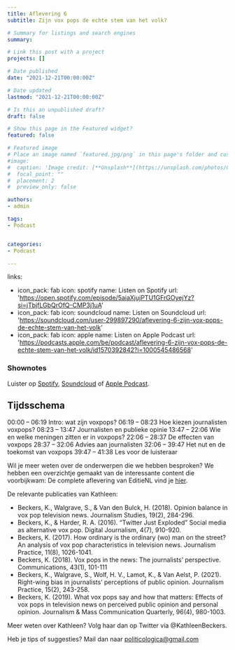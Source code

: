 ```yaml
---
title: Aflevering 6 
subtitle: Zijn vox pops de echte stem van het volk?

# Summary for listings and search engines
summary: 

# Link this post with a project
projects: []

# Date published
date: "2021-12-21T00:00:00Z"

# Date updated
lastmod: "2021-12-21T00:00:00Z"

# Is this an unpublished draft?
draft: false

# Show this page in the Featured widget?
featured: false

# Featured image
# Place an image named `featured.jpg/png` in this page's folder and customize its options here.
#image:
#  caption: 'Image credit: [**Unsplash**](https://unsplash.com/photos/CpkOjOcXdUY)'
#  focal_point: ""
#  placement: 2
#  preview_only: false

authors:
- admin

tags:
- Podcast


categories:
- Podcast

---
```


links:
  - icon_pack: fab
    icon: spotify
    name: Listen on Spotify
    url: 'https://open.spotify.com/episode/5aiaXjujPTU1GFrGOyejYz?si=jTbjfLGbQrOfQ-CMP3j1uA'
  - icon_pack: fab
    icon: soundcloud
    name: Listen on Soundcloud
    url: 'https://soundcloud.com/user-299897290/aflevering-6-zijn-vox-pops-de-echte-stem-van-het-volk'
 - icon_pack: fab
    icon: apple
    name: Listen on Apple Podcast
    url: 'https://podcasts.apple.com/be/podcast/aflevering-6-zijn-vox-pops-de-echte-stem-van-het-volk/id1570392842?i=1000545486568'
    
   

### Shownotes

Luister op [Spotify](https://open.spotify.com/episode/5aiaXjujPTU1GFrGOyejYz?si=jTbjfLGbQrOfQ-CMP3j1uA), [Soundcloud](https://soundcloud.com/user-299897290/aflevering-6-zijn-vox-pops-de-echte-stem-van-het-volk) of [Apple Podcast](https://podcasts.apple.com/be/podcast/aflevering-6-zijn-vox-pops-de-echte-stem-van-het-volk/id1570392842?i=1000545486568).

## Tijdsschema
00:00 – 06:19 Intro: wat zijn voxpops?
06:19 – 08:23 Hoe kiezen journalisten voxpops?
08:23 – 13:47 Journalisten en publieke opinie
13:47 – 22:06 Wie en welke meningen zitten er in voxpops?
22:06 – 28:37 De effecten van voxpops
28:37 – 32:06 Advies aan journalisten
32:06 – 39:47 Het nut en de toekomst van voxpops
39:47 – 41:38 Les voor de luisteraar

Wil je meer weten over de onderwerpen die we hebben besproken? We hebben een overzichtje gemaakt van de interessante content die voorbijkwam:
De complete aflevering van EditieNL vind je [hier](https://www.rtlnieuws.nl/editienl/artikel/5271250/coronapil-coronavirus-maatregelen-vaccin-weigeren).

De relevante publicaties van Kathleen:
* Beckers, K., Walgrave, S., & Van den Bulck, H. (2018). Opinion balance in vox pop television news. Journalism Studies, 19(2), 284-296.
* Beckers, K., & Harder, R. A. (2016). “Twitter Just Exploded” Social media as alternative vox pop. Digital Journalism, 4(7), 910-920.
* Beckers, K. (2017). How ordinary is the ordinary (wo) man on the street? An analysis of vox pop characteristics in television news. Journalism Practice, 11(8), 1026-1041.
* Beckers, K. (2018). Vox pops in the news: The journalists’ perspective. Communications, 43(1), 101-111
* Beckers, K., Walgrave, S., Wolf, H. V., Lamot, K., & Van Aelst, P. (2021). Right-wing bias in journalists’ perceptions of public opinion. Journalism Practice, 15(2), 243-258.
* Beckers, K. (2019). What vox pops say and how that matters: Effects of vox pops in television news on perceived public opinion and personal opinion. Journalism & Mass Communication Quarterly, 96(4), 980-1003.

Meer weten over Kathleen? Volg haar dan op Twitter via @KathleenBeckers.

Heb je tips of suggesties? Mail dan naar politicologica@gmail.com

